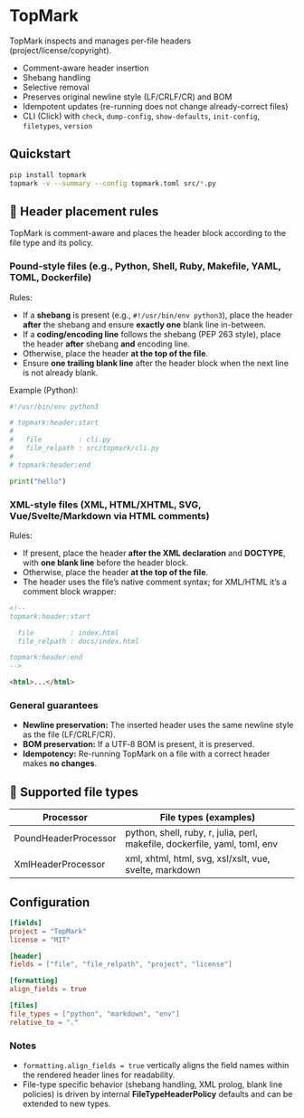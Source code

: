 <!--
topmark:header:start

  file         : index.md
  file_relpath : docs/index.md
  project      : TopMark
  license      : MIT
  copyright    : (c) 2025 Olivier Biot

topmark:header:end
-->

# TopMark

TopMark inspects and manages per-file headers (project/license/copyright).

- Comment-aware header insertion
- Shebang handling
- Selective removal
- Preserves original newline style (LF/CRLF/CR) and BOM
- Idempotent updates (re-running does not change already-correct files)
- CLI (Click) with `check`, `dump-config`, `show-defaults`, `init-config`, `filetypes`, `version`

## Quickstart

```bash
pip install topmark
topmark -v --summary --config topmark.toml src/*.py
```

## 📐 Header placement rules

TopMark is comment-aware and places the header block according to the file type and its policy.

### Pound-style files (e.g., Python, Shell, Ruby, Makefile, YAML, TOML, Dockerfile)

Rules:

- If a **shebang** is present (e.g., `#!/usr/bin/env python3`), place the header **after** the
  shebang and ensure **exactly one** blank line in-between.
- If a **coding/encoding line** follows the shebang (PEP 263 style), place the header **after**
  shebang **and** encoding line.
- Otherwise, place the header **at the top of the file**.
- Ensure **one trailing blank line** after the header block when the next line is not already blank.

Example (Python):

```py
#!/usr/bin/env python3

# topmark:header:start
#
#   file         : cli.py
#   file_relpath : src/topmark/cli.py
#
# topmark:header:end

print("hello")
```

### XML-style files (XML, HTML/XHTML, SVG, Vue/Svelte/Markdown via HTML comments)

Rules:

- If present, place the header **after the XML declaration** and **DOCTYPE**, with **one blank
  line** before the header block.
- Otherwise, place the header **at the top of the file**.
- The header uses the file’s native comment syntax; for XML/HTML it’s a comment block wrapper:

```html
<!--
topmark:header:start

  file         : index.html
  file_relpath : docs/index.html

topmark:header:end
-->

<html>...</html>
```

### General guarantees

- **Newline preservation:** The inserted header uses the same newline style as the file
  (LF/CRLF/CR).
- **BOM preservation:** If a UTF‑8 BOM is present, it is preserved.
- **Idempotency:** Re-running TopMark on a file with a correct header makes **no changes**.

## 🧩 Supported file types

| Processor            | File types (examples)                                                      |
| -------------------- | -------------------------------------------------------------------------- |
| PoundHeaderProcessor | python, shell, ruby, r, julia, perl, makefile, dockerfile, yaml, toml, env |
| XmlHeaderProcessor   | xml, xhtml, html, svg, xsl/xslt, vue, svelte, markdown                     |

## Configuration

```toml
[fields]
project = "TopMark"
license = "MIT"

[header]
fields = ["file", "file_relpath", "project", "license"]

[formatting]
align_fields = true

[files]
file_types = ["python", "markdown", "env"]
relative_to = "."
```

### Notes

- `formatting.align_fields = true` vertically aligns the field names within the rendered header
  lines for readability.
- File-type specific behavior (shebang handling, XML prolog, blank line policies) is driven by
  internal **FileTypeHeaderPolicy** defaults and can be extended to new types.
